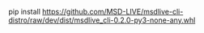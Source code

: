 pip install https://github.com/MSD-LIVE/msdlive-cli-distro/raw/dev/dist/msdlive_cli-0.2.0-py3-none-any.whl
